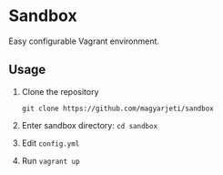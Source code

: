 Sandbox
=======

Easy configurable Vagrant environment.

## Usage

1. Clone the repository
   
   ```
   git clone https://github.com/magyarjeti/sandbox
   ```
2. Enter sandbox directory: ```cd sandbox```
3. Edit ```config.yml```
4. Run ```vagrant up```

